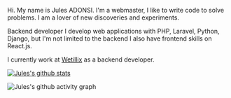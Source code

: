 Hi. My name is Jules ADONSI.
I'm a webmaster, I like to write code to solve problems. I am a lover of new discoveries and experiments. 

Backend developer I develop web applications with PHP, Laravel, Python, Django, 
but I'm not limited to the backend I also have frontend skills on React.js. 

I currently work at <a href='https://github.com/wetillix'>Wetillix<a/> as a backend developer.

[![Jules's github stats](https://github-readme-stats.vercel.app/api?username=JulesAD96&count_private=true&show_icons=true&theme=synthwave)](https://github.com/amilamen/github-readme-stats)
  
![Jules's github activity graph](https://activity-graph.herokuapp.com/graph?username=JulesAD96&theme=dracula)

